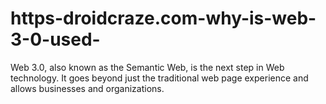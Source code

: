# https-droidcraze.com-why-is-web-3-0-used-
 Web 3.0, also known as the Semantic Web, is the next step in Web technology. It goes beyond just the traditional web page experience and allows businesses and organizations.
